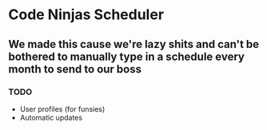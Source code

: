 # Code Ninjas Scheduler
We made this cause we're lazy shits and can't be bothered to manually type in a schedule every month to send to our boss
---
### TODO
 - User profiles (for funsies)
 - Automatic updates
